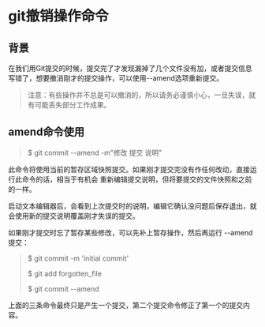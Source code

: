 # git撤销操作命令

## 背景

在我们用Git提交的时候，提交完了才发现漏掉了几个文件没有加，或者提交信息写错了，想要撤消刚才的提交操作，可以使用--amend选项重新提交。

> 注意：有些操作并不总是可以撤消的，所以请务必谨慎小心，一旦失误，就有可能丢失部分工作成果。

## **amend命令使用**

> $ git commit --amend -m"修改 提交 说明"

此命令将使用当前的暂存区域快照提交。如果刚才提交完没有作任何改动，直接运行此命令的话，相当于有机会 重新编辑提交说明，但将要提交的文件快照和之前的一样。

启动文本编辑器后，会看到上次提交时的说明，编辑它确认没问题后保存退出，就会使用新的提交说明覆盖刚才失误的提交。



如果刚才提交时忘了暂存某些修改，可以先补上暂存操作，然后再运行 --amend 提交：

> $ git commit -m 'initial commit'
>
> $ git add forgotten\_file
>
> $ git commit --amend

上面的三条命令最终只是产生一个提交，第二个提交命令修正了第一个的提交内容。

